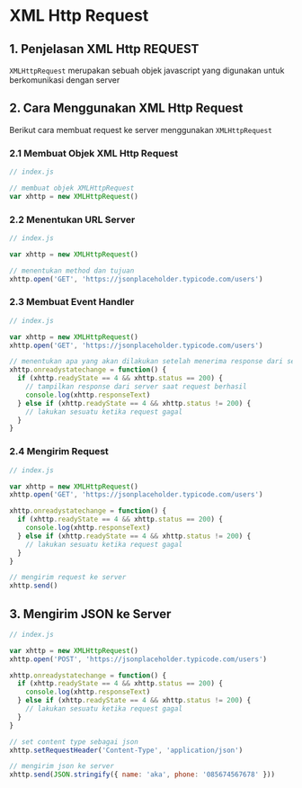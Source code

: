 # XML Http Request

## 1. Penjelasan XML Http REQUEST

`XMLHttpRequest` merupakan sebuah objek javascript yang digunakan untuk berkomunikasi dengan server

## 2. Cara Menggunakan XML Http Request

Berikut cara membuat request ke server menggunakan `XMLHttpRequest`

### 2.1 Membuat Objek XML Http Request

```javascript
// index.js

// membuat objek XMLHttpRequest
var xhttp = new XMLHttpRequest()
```

### 2.2 Menentukan URL Server

```javascript
// index.js

var xhttp = new XMLHttpRequest()

// menentukan method dan tujuan
xhttp.open('GET', 'https://jsonplaceholder.typicode.com/users')
```

### 2.3 Membuat Event Handler

```javascript
// index.js

var xhttp = new XMLHttpRequest()
xhttp.open('GET', 'https://jsonplaceholder.typicode.com/users')

// menentukan apa yang akan dilakukan setelah menerima response dari server
xhttp.onreadystatechange = function() {
  if (xhttp.readyState == 4 && xhttp.status == 200) {
    // tampilkan response dari server saat request berhasil
    console.log(xhttp.responseText)
  } else if (xhttp.readyState == 4 && xhttp.status != 200) {
    // lakukan sesuatu ketika request gagal
  }
}
```

### 2.4 Mengirim Request

```javascript
// index.js

var xhttp = new XMLHttpRequest()
xhttp.open('GET', 'https://jsonplaceholder.typicode.com/users')

xhttp.onreadystatechange = function() {
  if (xhttp.readyState == 4 && xhttp.status == 200) {
    console.log(xhttp.responseText)
  } else if (xhttp.readyState == 4 && xhttp.status != 200) {
    // lakukan sesuatu ketika request gagal
  }
}

// mengirim request ke server
xhttp.send()
```

## 3. Mengirim JSON ke Server

```javascript
// index.js

var xhttp = new XMLHttpRequest()
xhttp.open('POST', 'https://jsonplaceholder.typicode.com/users')

xhttp.onreadystatechange = function() {
  if (xhttp.readyState == 4 && xhttp.status == 200) {
    console.log(xhttp.responseText)
  } else if (xhttp.readyState == 4 && xhttp.status != 200) {
    // lakukan sesuatu ketika request gagal
  }
}

// set content type sebagai json
xhttp.setRequestHeader('Content-Type', 'application/json')

// mengirim json ke server
xhttp.send(JSON.stringify({ name: 'aka', phone: '085674567678' }))
```